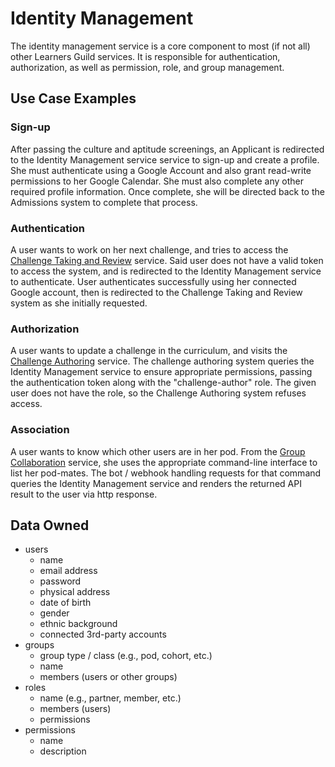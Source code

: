 # Identity Management

The identity management service is a core component to most (if not all) other Learners Guild services. It is responsible for authentication, authorization, as well as permission, role, and group management.

## Use Case Examples

### Sign-up

After passing the culture and aptitude screenings, an Applicant is redirected to the Identity Management service service to sign-up and create a profile. She must authenticate using a Google Account and also grant read-write permissions to her Google Calendar. She must also complete any other required profile information. Once complete, she will be directed back to the Admissions system to complete that process.

### Authentication

A user wants to work on her next challenge, and tries to access the [Challenge Taking and Review](challenge-taking-and-review.md) service. Said user does not have a valid token to access the system, and is redirected to the Identity Management service to authenticate. User authenticates successfully using her connected Google account, then is redirected to the Challenge Taking and Review system as she initially requested.

### Authorization

A user wants to update a challenge in the curriculum, and visits the [Challenge Authoring](challenge-authoring.md) service. The challenge authoring system queries the Identity Management service to ensure appropriate permissions, passing the authentication token along with the "challenge-author" role. The given user does not have the role, so the Challenge Authoring system refuses access.

### Association

A user wants to know which other users are in her pod. From the [Group Collaboration](group-collaboration.md) service, she uses the appropriate command-line interface to list her pod-mates. The bot / webhook handling requests for that command queries the Identity Management service and renders the returned API result to the user via http response.

## Data Owned

- users
  - name
  - email address
  - password
  - physical address
  - date of birth
  - gender
  - ethnic background
  - connected 3rd-party accounts
- groups
  - group type / class (e.g., pod, cohort, etc.)
  - name
  - members (users or other groups)
- roles
  - name (e.g., partner, member, etc.)
  - members (users)
  - permissions
- permissions
  - name
  - description
